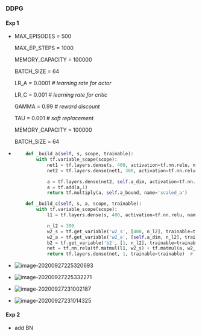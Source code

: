 ### DDPG

#### Exp 1

- MAX_EPISODES = 500

  MAX_EP_STEPS = 1000

  MEMORY_CAPACITY = 100000

  BATCH_SIZE = 64

  LR_A = 0.0001  *# learning rate for actor*

  LR_C = 0.001  *# learning rate for critic*

  GAMMA = 0.99   *# reward discount*

  TAU = 0.001   *# soft replacement*

  MEMORY_CAPACITY = 100000

  BATCH_SIZE = 64

- ```python
      def _build_a(self, s, scope, trainable):
          with tf.variable_scope(scope):
              net1 = tf.layers.dense(s, 400, activation=tf.nn.relu, name='l1', trainable=trainable)
              net2 = tf.layers.dense(net1, 300, activation=tf.nn.relu, name='l2', trainable=trainable)
  
              a = tf.layers.dense(net2, self.a_dim, activation=tf.nn.tanh, name='a', trainable=trainable)
              a = tf.add(a,1)
              return tf.multiply(a, self.a_bound, name='scaled_a')
  
      def _build_c(self, s, a, scope, trainable):
          with tf.variable_scope(scope):
              l1 = tf.layers.dense(s, 400, activation=tf.nn.relu, name='l1', trainable=trainable)
  
              n_l2 = 300
              w2_s = tf.get_variable('w2_s', [400, n_l2], trainable=trainable)
              w2_a = tf.get_variable('w2_a', [self.a_dim, n_l2], trainable=trainable)
              b2 = tf.get_variable('b2', [1, n_l2], trainable=trainable)
              net = tf.nn.relu(tf.matmul(l1, w2_s) + tf.matmul(a, w2_a) + b2)
              return tf.layers.dense(net, 1, trainable=trainable)  # Q(s,a)
  ```


- ![image-20200927225320693](C:\Users\Admin\AppData\Roaming\Typora\typora-user-images\image-20200927225320693.png)
- ![image-20200927225332271](C:\Users\Admin\AppData\Roaming\Typora\typora-user-images\image-20200927225332271.png)
- ![image-20200927231002187](C:\Users\Admin\AppData\Roaming\Typora\typora-user-images\image-20200927231002187.png)
- ![image-20200927231014325](C:\Users\Admin\AppData\Roaming\Typora\typora-user-images\image-20200927231014325.png)

#### Exp 2

- add BN